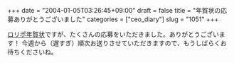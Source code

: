 +++
date = "2004-01-05T03:26:45+09:00"
draft = false
title = "年賀状の応募ありがとうございました"
categories = ["ceo_diary"]
slug = "1051"
+++

<a href="http://ieiri.jp/archives/000037.html">ロリポ年賀状</a>ですが、たくさんの応募をいただきました。ありがとうございます！
今週から（遅すぎ）順次お送りさせていただきますので、もうしばらくお待ちくださいね。
